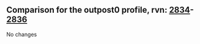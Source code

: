 ## Comparison for the outpost0 profile, rvn: [2834](https://github.com/PRO100KatYT/FortniteProfileRevisions/tree/main/profiles/outpost0/2834%20outpost0.json)-[2836](https://github.com/PRO100KatYT/FortniteProfileRevisions/tree/main/profiles/outpost0/2836%20outpost0.json)

No changes
